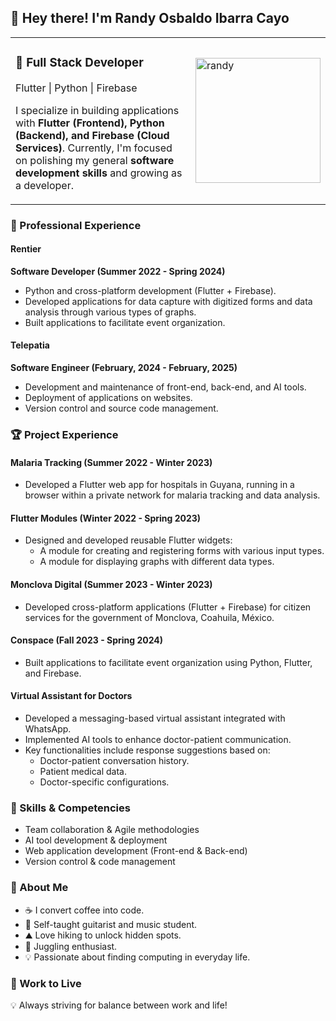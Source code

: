 ## 👋 Hey there! I'm Randy Osbaldo Ibarra Cayo  

<table>
<tr>
<td width="80%">

### 🚀 Full Stack Developer 
 Flutter | Python | Firebase  

I specialize in building applications with **Flutter (Frontend), Python (Backend), and Firebase (Cloud Services)**. Currently, I'm focused on polishing my general **software development skills** and growing as a developer.

</td>
<td width="20%">

<img src="https://github.com/user-attachments/assets/32d626f8-aa98-4bc9-9269-aa03c814df75" alt="randy" width="200">

</td>
</tr>
</table>

### 💼 Professional Experience  
#### Rentier  
**Software Developer (Summer 2022 - Spring 2024)**  
- Python and cross-platform development (Flutter + Firebase).  
- Developed applications for data capture with digitized forms and data analysis through various types of graphs.  
- Built applications to facilitate event organization.  

#### Telepatia  
**Software Engineer (February, 2024 - February, 2025)**  
- Development and maintenance of front-end, back-end, and AI tools.  
- Deployment of applications on websites.  
- Version control and source code management.  

### 🏆 Project Experience  
#### Malaria Tracking (Summer 2022 - Winter 2023)  
- Developed a Flutter web app for hospitals in Guyana, running in a browser within a private network for malaria tracking and data analysis.  

#### Flutter Modules (Winter 2022 - Spring 2023)  
- Designed and developed reusable Flutter widgets:  
  - A module for creating and registering forms with various input types.  
  - A module for displaying graphs with different data types.  

#### Monclova Digital (Summer 2023 - Winter 2023)  
- Developed cross-platform applications (Flutter + Firebase) for citizen services for the government of Monclova, Coahuila, México.  

#### Conspace (Fall 2023 - Spring 2024)  
- Built applications to facilitate event organization using Python, Flutter, and Firebase.  

#### Virtual Assistant for Doctors  
- Developed a messaging-based virtual assistant integrated with WhatsApp.  
- Implemented AI tools to enhance doctor-patient communication.  
- Key functionalities include response suggestions based on:  
  - Doctor-patient conversation history.  
  - Patient medical data.  
  - Doctor-specific configurations.  

### 🔧 Skills & Competencies  
- Team collaboration & Agile methodologies  
- AI tool development & deployment  
- Web application development (Front-end & Back-end)  
- Version control & code management  

### 🎸 About Me  
- ☕ I convert coffee into code.  
- 🎵 Self-taught guitarist and music student.  
- ⛰️ Love hiking to unlock hidden spots.  
- 🤹 Juggling enthusiast.  
- 💡 Passionate about finding computing in everyday life.  

### 🎯 Work to Live  
💡 Always striving for balance between work and life!
